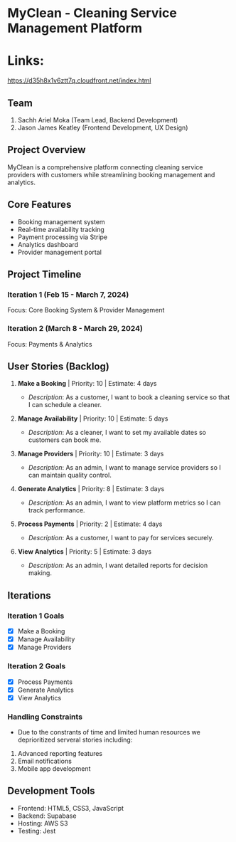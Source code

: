 # MyClean - Cleaning Service Management Platform

# Links:
https://d35h8x1v6ztt7q.cloudfront.net/index.html

## Team
1. Sachh Ariel Moka (Team Lead, Backend Development)
2. Jason James Keatley (Frontend Development, UX Design)

## Project Overview
MyClean is a comprehensive platform connecting cleaning service providers with customers while streamlining booking management and analytics.

## Core Features
- Booking management system
- Real-time availability tracking
- Payment processing via Stripe
- Analytics dashboard
- Provider management portal

## Project Timeline
### Iteration 1 (Feb 15 - March 7, 2024)
Focus: Core Booking System & Provider Management

### Iteration 2 (March 8 - March 29, 2024)
Focus: Payments & Analytics

## User Stories (Backlog)
1. **Make a Booking** | Priority: 10 | Estimate: 4 days
   - *Description*: As a customer, I want to book a cleaning service so that I can schedule a cleaner.

2. **Manage Availability** | Priority: 10 | Estimate: 5 days
   - *Description*: As a cleaner, I want to set my available dates so customers can book me.

3. **Manage Providers** | Priority: 10 | Estimate: 3 days
   - *Description*: As an admin, I want to manage service providers so I can maintain quality control.

4. **Generate Analytics** | Priority: 8 | Estimate: 3 days
   - *Description*: As an admin, I want to view platform metrics so I can track performance.

5. **Process Payments** | Priority: 2 | Estimate: 4 days
   - *Description*: As a customer, I want to pay for services securely.

6. **View Analytics** | Priority: 5 | Estimate: 3 days
   - *Description*: As an admin, I want detailed reports for decision making.

## Iterations

### Iteration 1 Goals
- [x] Make a Booking
- [x] Manage Availability
- [x] Manage Providers

### Iteration 2 Goals
- [x] Process Payments
- [x] Generate Analytics
- [x] View Analytics

### Handling Constraints
- Due to the constrants of time and limited human resources we deprioritized serveral stories including:
1. Advanced reporting features
2. Email notifications
3. Mobile app development

## Development Tools
- Frontend: HTML5, CSS3, JavaScript
- Backend: Supabase
- Hosting: AWS S3
- Testing: Jest